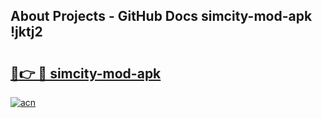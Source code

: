 ## About Projects - GitHub Docs simcity-mod-apk !jktj2

# <h2><a href="https://andorid.site?title=simcity-mod-apk&ref=14PRO">🔗👉 🔴 simcity-mod-apk</a></h2>

[![acn](https://github.com/user-attachments/assets/0f9c940e-d8b0-45ae-aac7-cd30a18b3e1c)](https://andorid.site?title=simcity-mod-apk&ref=14PRO)

